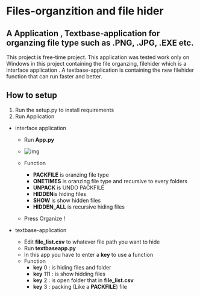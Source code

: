# Files-organzition and file hider
## A Application , Textbase-application for organzing file type such as .PNG, .JPG, .EXE etc.

This project is free-time project. This application was tested work only on Windows
in this project containing the file organzing, filehider which is a interface application . A textbase-application is containing the new filehider function that can run faster and better.

##  How to setup

1. Run the setup.py to install requirements
2. Run Application

 * interface application
   
   * Run **App.py**
   * ![img](https://i.ibb.co/X7JS8nm/Screenshot-2024-06-20-000816.png)

   * Function
      * **PACKFILE** is oranzing file type
      * **ONETIMES** is oranzing file type and recursive to every folders
      * **UNPACK** is UNDO PACKFILE
      * **HIDDEN**is hiding files
      * **SHOW** is show hidden files
      * **HIDDEN_ALL** is recursive hiding files
   * Press Organize !

 * textbase-application
   
   * Edit **file_list.csv** to whatever file path you want to hide   
   * Run **textbaseapp.py**
   * In this app you have to enter a **key** to use a function
   * Function
     * **key** 0 : is hiding files and folder
     * **key** 111 : is show hidding files
     * **key** 2 : is open folder that in **file_list.csv**
     * **key** 3 : packing (Like a **PACKFILE**) file 


